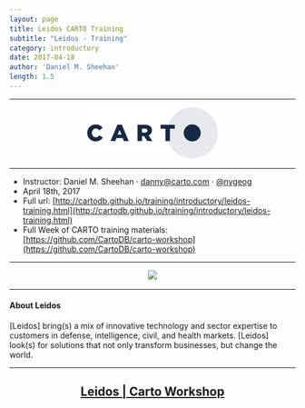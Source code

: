 ```yaml
---
layout: page
title: Leidos CARTO Training
subtitle: "Leidos - Training"
category: introductory
date: 2017-04-18
author: 'Daniel M. Sheehan'
length: 1.5
---
```


---

<a href="http://www.carto.com/" target='_blank'><center><img src="https://github.com/CartoDB/training/raw/gh-pages/img/170119-skanska-training/logo_CARTO_positive_90.png" ></center></a>

---

* Instructor: Daniel M. Sheehan · danny@carto.com · [@nygeog](http://twitter.com/nygeog)
* April 18th, 2017
* Full url: [http://cartodb.github.io/training/introductory/leidos-training.html](http://cartodb.github.io/training/introductory/leidos-training.html)
* Full Week of CARTO training materials: [https://github.com/CartoDB/carto-workshop](https://github.com/CartoDB/carto-workshop)

---

<a href="https://www.leidos.com" target='_blank'><center><img src="https://careers.umd.edu/sites/careers.umd.edu/files/Leidos%20Logo.jpg" width="400px"></center></a>

---

#### About Leidos
[Leidos] bring(s) a mix of innovative technology and sector expertise to customers in defense, intelligence, civil, and health markets. [Leidos] look(s) for solutions that not only transform businesses, but change the world.

---

<!--![builder](../img/161105-geoinq-builder/builder.png)
<figcaption>Introduction to CARTO BUILDER</figcaption>
-->


<center><h2><a href="https://github.com/CartoDB/carto-workshop/tree/170418-1225-leidos" target='_blank'>Leidos | Carto Workshop</h2></a></center>





